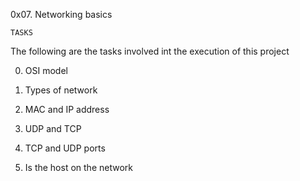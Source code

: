 0x07. Networking basics 

	TASKS
The following are the tasks involved int the execution of this project

0. OSI model

1. Types of network

2. MAC and IP address

3. UDP and TCP

4. TCP and UDP ports

5. Is the host on the network


